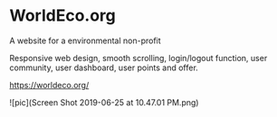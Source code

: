 # WorldEco.org
A website for a environmental non-profit

Responsive web design, smooth scrolling, login/logout function, user community, user dashboard, user points and offer.

https://worldeco.org/

![pic](Screen Shot 2019-06-25 at 10.47.01 PM.png)
